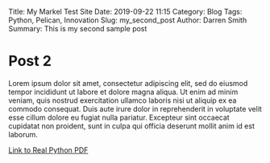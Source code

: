 Title: My Markel Test Site
Date:  2019-09-22 11:15
Category: Blog
Tags: Python, Pelican, Innovation
Slug: my_second_post
Author:  Darren Smith
Summary:  This is my second sample post


# Post 2

Lorem ipsum dolor sit amet, consectetur adipiscing elit, sed do eiusmod tempor incididunt ut labore et dolore magna aliqua. Ut enim ad minim veniam, quis nostrud exercitation ullamco laboris nisi ut aliquip ex ea commodo consequat. Duis aute irure dolor in reprehenderit in voluptate velit esse cillum dolore eu fugiat nulla pariatur. Excepteur sint occaecat cupidatat non proident, sunt in culpa qui officia deserunt mollit anim id est laborum.

[Link to Real Python PDF]({static}/pdfs/RealPythonPart1.pdf)
